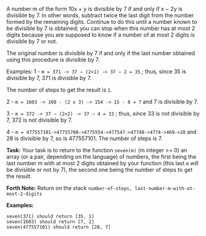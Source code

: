 A number m of the form 10x + y is divisible by 7 if and only if x − 2y is divisible by 7. In other words, subtract twice the last digit from the number formed by the remaining digits. Continue to do this until a number known to be divisible by 7 is obtained; you can stop when this number has at most 2 digits because you are supposed to know if a number of at most 2 digits is divisible by 7 or not.

The original number is divisible by 7 if and only if the last number obtained using this procedure is divisible by 7.

Examples:
1 - ```m = 371 -> 37 − (2×1) -> 37 − 2 = 35``` ; thus, since 35 is divisible by 7, 371 is divisible by 7.

The number of steps to get the result is ```1```.

2 - ```m = 1603 -> 160 - (2 x 3) -> 154 -> 15 - 8 = 7``` and 7 is divisible by 7.

3 - ```m = 372 -> 37 − (2×2) -> 37 − 4 = 33``` ; thus, since 33 is not divisible by 7, 372 is not divisible by 7.

4 - ```m = 477557101->47755708->4775554->477547->47740->4774->469->28``` and 28 is divisible by 7, so is 477557101. The number of steps is 7.

**Task:**
Your task is to return to the function ```seven(m)``` (m integer >= 0) an array (or a pair, depending on the language) of numbers, the first being the last number m with at most 2 digits obtained by your function (this last ```m``` will be divisible or not by 7), the second one being the number of steps to get the result.

**Forth Note:**
Return on the stack ```number-of-steps, last-number-m-with-at-most-2-digits```

**Examples:**

```
seven(371) should return [35, 1]
seven(1603) should return [7, 2]
seven(477557101) should return [28, 7]
```
